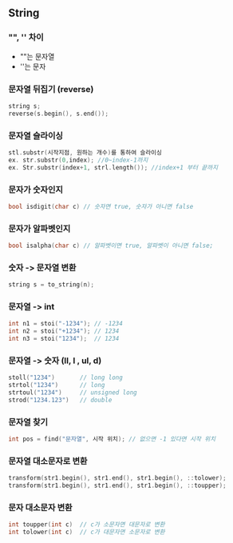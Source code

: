 ## String

### "", '' 차이
* ""는 문자열
* ''는 문자

### 문자열 뒤집기 (reverse)
```c++
string s;
reverse(s.begin(), s.end());
```

### 문자열 슬라이싱
```c++
stl.substr(시작지점, 원하는 개수)를 통하여 슬라이싱
ex. str.substr(0,index); //0~index-1까지
ex. Str.substr(index+1, strl.length()); //index+1 부터 끝까지
```

### 문자가 숫자인지
```c++
bool isdigit(char c) // 숫자면 true, 숫자가 아니면 false
```

### 문자가 알파벳인지
```c++
bool isalpha(char c) // 알파벳이면 true, 알파벳이 아니면 false;
```

### 숫자 -> 문자열 변환
```c++
string s = to_string(n);
```

### 문자열 -> int
```c++
int n1 = stoi("-1234"); // -1234
int n2 = stoi("+1234"); // 1234
int n3 = stoi("1234");  // 1234
```

### 문자열 -> 숫자 (ll, l , ul, d)
```c++
stoll("1234")       // long long
strtol("1234")      // long
strtoul("1234")     // unsigned long
strod("1234.123")   // double
```

### 문자열 찾기
```c++
int pos = find("문자열", 시작 위치); // 없으면 -1 있다면 시작 위치
```

### 문자열 대소문자로 변환
```c++
transform(str1.begin(), str1.end(), str1.begin(), ::tolower);
transform(str1.begin(), str1.end(), str1.begin(), ::toupper);
```

### 문자 대소문자 변환
```c++
int toupper(int c)  // c가 소문자면 대문자로 변환
int tolower(int c)  // c가 대문자면 소문자로 변환
```